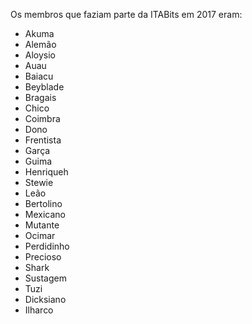 Os membros que faziam parte da ITABits em 2017 eram:

- Akuma
- Alemão
- Aloysio
- Auau
- Baiacu
- Beyblade
- Bragais
- Chico
- Coimbra
- Dono
- Frentista
- Garça
- Guima
- Henriqueh
- Stewie
- Leão
- Bertolino
- Mexicano
- Mutante
- Ocimar
- Perdidinho
- Precioso
- Shark
- Sustagem
- Tuzi
- Dicksiano
- Ilharco

